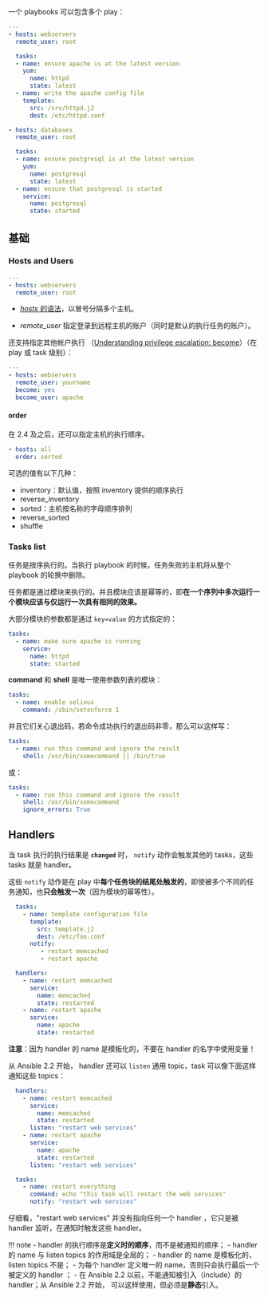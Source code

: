 一个 playbooks 可以包含多个 play：

```yml
---
- hosts: webservers
  remote_user: root

  tasks:
  - name: ensure apache is at the latest version
    yum:
      name: httpd
      state: latest
  - name: write the apache config file
    template:
      src: /srv/httpd.j2
      dest: /etc/httpd.conf

- hosts: databases
  remote_user: root

  tasks:
  - name: ensure postgresql is at the latest version
    yum:
      name: postgresql
      state: latest
  - name: ensure that postgresql is started
    service:
      name: postgresql
      state: started
```

## 基础

### Hosts and Users

```yaml
---
- hosts: webservers
  remote_user: root
```

- [*hosts* 的语法](https://docs.ansible.com/ansible/latest/user_guide/intro_patterns.html#intro-patterns)，以冒号分隔多个主机。

- *remote_user* 指定登录到远程主机的账户（同时是默认的执行任务的账户）。

还支持指定其他帐户执行 （[Understanding privilege escalation: become](https://docs.ansible.com/ansible/latest/user_guide/become.html#become)）（在  play 或 task 级别）：

```yaml
---
- hosts: webservers
  remote_user: yourname
  become: yes
  become_user: apache
```

#### order

在 2.4 及之后，还可以指定主机的执行顺序。

```yaml
- hosts: all
  order: sorted
```

可选的值有以下几种：

- inventory：默认值，按照 inventory 提供的顺序执行
- reverse_inventory
- sorted：主机按名称的字母顺序排列
- reverse_sorted
- shuffle

### Tasks list

任务是按序执行的。当执行 playbook 的时候，任务失败的主机将从整个 playbook 的轮换中删除。

任务都是通过模块来执行的。并且模块应该是幂等的，即**在一个序列中多次运行一个模块应该与仅运行一次具有相同的效果。**

大部分模块的参数都是通过 `key=value` 的方式指定的：

```yaml
tasks:
  - name: make sure apache is running
    service:
      name: httpd
      state: started
```

 **command** 和 **shell** 是唯一使用参数列表的模块：

```yaml
tasks:
  - name: enable selinux
    command: /sbin/setenforce 1
```

并且它们关心退出码，若命令成功执行的退出码非零，那么可以这样写：

```yaml
tasks:
  - name: run this command and ignore the result
    shell: /usr/bin/somecommand || /bin/true
```

或：

```yaml
tasks:
  - name: run this command and ignore the result
    shell: /usr/bin/somecommand
    ignore_errors: True
```

## Handlers

当 task 执行的执行结果是 **`changed`** 时， `notify` 动作会触发其他的 tasks，这些 tasks 就是 handler。

这些 `notify` 动作是在 play 中**每个任务块的结尾处触发的**，即使被多个不同的任务通知，也**只会触发一次**（因为模块的幂等性）。

```yaml
  tasks:
    - name: template configuration file
      template:
        src: template.j2
        dest: /etc/foo.conf
      notify:
         - restart memcached
         - restart apache

  handlers:
    - name: restart memcached
      service:
        name: memcached
        state: restarted
    - name: restart apache
      service:
        name: apache
        state: restarted
```

**注意**：因为 handler 的 name 是模板化的，不要在 handler 的名字中使用变量！

从 Ansible 2.2 开始， handler 还可以 `listen` 通用 topic，task 可以像下面这样通知这些 topics：

```yaml
  handlers:
    - name: restart memcached
      service:
        name: memcached
        state: restarted
      listen: "restart web services"
    - name: restart apache
      service:
        name: apache
        state: restarted
      listen: "restart web services"

  tasks:
    - name: restart everything
      command: echo "this task will restart the web services"
      notify: "restart web services"
```

仔细看，"restart web services" 并没有指向任何一个 handler ，它只是被 handler 监听，在通知时触发这些 handler。

!!! note
	- handler 的执行顺序是**定义时的顺序**，而不是被通知的顺序；
	- handler 的 name 与 listen topics 的作用域是全局的；
	- handler 的 name 是模板化的，listen topics 不是；
	- 为每个 handler 定义唯一的 name，否则只会执行最后一个被定义的 handler ；
	- 在 Ansible 2.2 以前，不能通知被引入（include）的 handler；从 Ansible 2.2 开始， 可以这样使用，但必须是**静态**引入。

